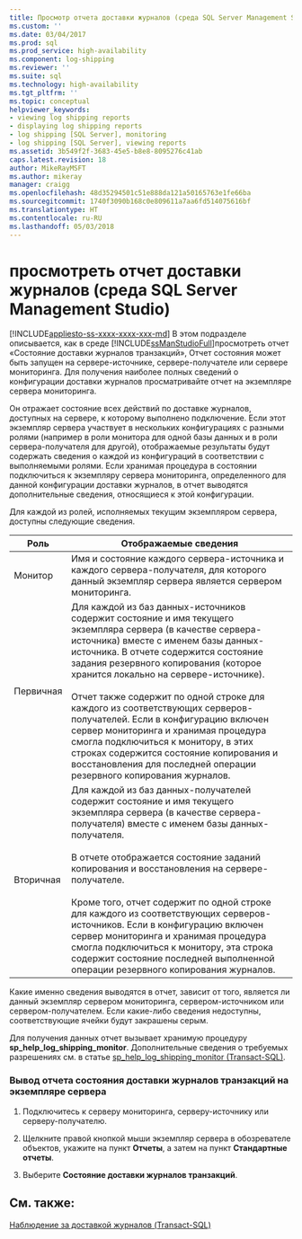 ```yaml
---
title: Просмотр отчета доставки журналов (среда SQL Server Management Studio) | Документы Майкрософт
ms.custom: ''
ms.date: 03/04/2017
ms.prod: sql
ms.prod_service: high-availability
ms.component: log-shipping
ms.reviewer: ''
ms.suite: sql
ms.technology: high-availability
ms.tgt_pltfrm: ''
ms.topic: conceptual
helpviewer_keywords:
- viewing log shipping reports
- displaying log shipping reports
- log shipping [SQL Server], monitoring
- log shipping [SQL Server], viewing reports
ms.assetid: 3b549f2f-3683-45e5-b8e8-8095276c41ab
caps.latest.revision: 18
author: MikeRayMSFT
ms.author: mikeray
manager: craigg
ms.openlocfilehash: 48d35294501c51e888da121a50165763e1fe66ba
ms.sourcegitcommit: 1740f3090b168c0e809611a7aa6fd514075616bf
ms.translationtype: HT
ms.contentlocale: ru-RU
ms.lasthandoff: 05/03/2018
---
```

# <a name="view-the-log-shipping-report-sql-server-management-studio"></a>просмотреть отчет доставки журналов (среда SQL Server Management Studio)
[!INCLUDE[appliesto-ss-xxxx-xxxx-xxx-md](../../includes/appliesto-ss-xxxx-xxxx-xxx-md.md)]
  В этом подразделе описывается, как в среде [!INCLUDE[ssManStudioFull](../../includes/ssmanstudiofull-md.md)]просмотреть отчет «Состояние доставки журналов транзакций», Отчет состояния может быть запущен на сервере-источнике, сервере-получателе или сервере мониторинга. Для получения наиболее полных сведений о конфигурации доставки журналов просматривайте отчет на экземпляре сервера мониторинга.  
  
 Он отражает состояние всех действий по доставке журналов, доступных на сервере, к которому выполнено подключение. Если этот экземпляр сервера участвует в нескольких конфигурациях с разными ролями (например в роли монитора для одной базы данных и в роли сервера-получателя для другой), отображаемые результаты будут содержать сведения о каждой из конфигураций в соответствии с выполняемыми ролями. Если хранимая процедура в состоянии подключиться к экземпляру сервера мониторинга, определенного для данной конфигурации доставки журналов, в отчет выводятся дополнительные сведения, относящиеся к этой конфигурации.  
  
 Для каждой из ролей, исполняемых текущим экземпляром сервера, доступны следующие сведения.  
  
|Роль|Отображаемые сведения|  
|----------|---------------------------|  
|Монитор|Имя и состояние каждого сервера-источника и каждого сервера-получателя, для которого данный экземпляр сервера является сервером мониторинга.|  
|Первичная|Для каждой из баз данных-источников содержит состояние и имя текущего экземпляра сервера (в качестве сервера-источника) вместе с именем базы данных-источника. В отчете содержится состояние задания резервного копирования (которое хранится локально на сервере-источнике).<br /><br /> Отчет также содержит по одной строке для каждого из соответствующих серверов-получателей. Если в конфигурацию включен сервер мониторинга и хранимая процедура смогла подключиться к монитору, в этих строках содержится состояние копирования и восстановления для последней операции резервного копирования журналов.|  
|Вторичная|Для каждой из баз данных-получателей содержит состояние и имя текущего экземпляра сервера (в качестве сервера-получателя) вместе с именем базы данных-получателя.<br /><br /> В отчете отображается состояние заданий копирования и восстановления на сервере-получателе.<br /><br /> Кроме того, отчет содержит по одной строке для каждого из соответствующих серверов-источников. Если в конфигурацию включен сервер мониторинга и хранимая процедура смогла подключиться к монитору, эта строка содержит состояние последней выполненной операции резервного копирования журналов.|  
  
 Какие именно сведения выводятся в отчет, зависит от того, является ли данный экземпляр сервером мониторинга, сервером-источником или сервером-получателем. Если какие-либо сведения недоступны, соответствующие ячейки будут закрашены серым.  
  
 Для получения данных отчет вызывает хранимую процедуру **sp_help_log_shipping_monitor**. Дополнительные сведения о требуемых разрешениях см. в статье [sp_help_log_shipping_monitor (Transact-SQL)](../../relational-databases/system-stored-procedures/sp-help-log-shipping-monitor-transact-sql.md).  
  
### <a name="to-display-the-transaction-log-shipping-status-report-on-a-server-instance"></a>Вывод отчета состояния доставки журналов транзакций на экземпляре сервера  
  
1.  Подключитесь к серверу мониторинга, серверу-источнику или серверу-получателю.  
  
2.  Щелкните правой кнопкой мыши экземпляр сервера в обозревателе объектов, укажите на пункт **Отчеты**, а затем на пункт **Стандартные отчеты**.  
  
3.  Выберите **Состояние доставки журналов транзакций**.  
  
## <a name="see-also"></a>См. также:  
 [Наблюдение за доставкой журналов (Transact-SQL)](../../database-engine/log-shipping/monitor-log-shipping-transact-sql.md)  
  
  
